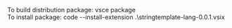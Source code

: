 To build distribution package: vsce package  
To install package: code --install-extension .\stringtemplate-lang-0.0.1.vsix
